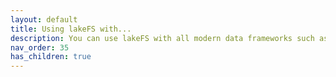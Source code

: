 ```yaml
---
layout: default
title: Using lakeFS with...
description: You can use lakeFS with all modern data frameworks such as Spark, Hive, AWS Athena, Presto, etc.
nav_order: 35
has_children: true
---
```

